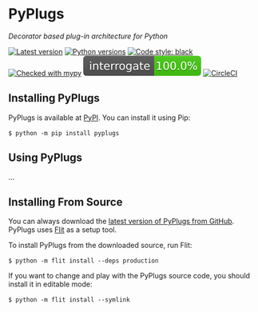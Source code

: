# PyPlugs

_Decorator based plug-in architecture for Python_

[![Latest version](https://img.shields.io/pypi/v/pyplugs.svg)](https://pypi.org/project/pyplugs/)
[![Python versions](https://img.shields.io/pypi/pyversions/pyplugs.svg)](https://pypi.org/project/pyplugs/)
[![Code style: black](https://img.shields.io/badge/code%20style-black-000000.svg)](https://github.com/psf/black)
[![Checked with mypy](http://www.mypy-lang.org/static/mypy_badge.svg)](http://mypy-lang.org/)
[![Interrogate DocStrings](https://github.com/gahjelle/pyplugs/blob/master/docs/images/interrogate_badge.svg)](https://interrogate.readthedocs.io/)
[![CircleCI](https://circleci.com/gh/gahjelle/pyplugs.svg?style=shield)](https://circleci.com/gh/gahjelle/pyplugs)


## Installing PyPlugs

PyPlugs is available at [PyPI](https://pypi.org/project/pyplugs/). You can install it using Pip:

    $ python -m pip install pyplugs


## Using PyPlugs

...


## Installing From Source

You can always download the [latest version of PyPlugs from GitHub](https://github.com/gahjelle/pyplugs). PyPlugs uses [Flit](https://flit.readthedocs.io/) as a setup tool.

To install PyPlugs from the downloaded source, run Flit:

    $ python -m flit install --deps production

If you want to change and play with the PyPlugs source code, you should install it in editable mode:

    $ python -m flit install --symlink